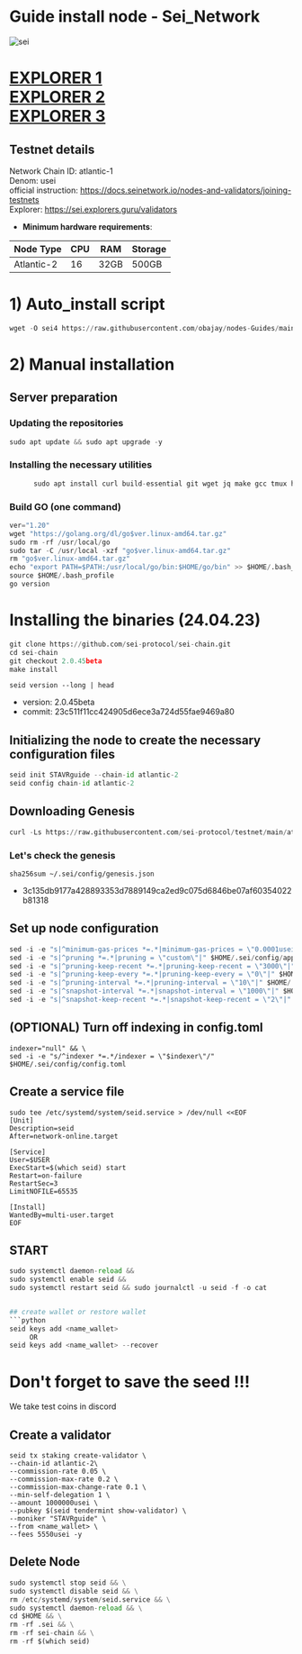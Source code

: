 # Guide install node - Sei_Network

![sei](https://user-images.githubusercontent.com/44331529/180607309-cc8df238-af95-451b-b99d-d858361aac51.png)

[EXPLORER 1](https://explorer.stavr.tech/sei/staking) \
[EXPLORER 2](https://sei.explorers.guru/validators) \
[EXPLORER 3](https://explorer.ericet.xyz/sei/staking)
=
## Testnet details

Network Chain ID: atlantic-1 \
Denom: usei \
official instruction: https://docs.seinetwork.io/nodes-and-validators/joining-testnets \
Explorer: https://sei.explorers.guru/validators 

- **Minimum hardware requirements**:

| Node Type |CPU | RAM  | Storage  | 
|-----------|----|------|----------|
| Atlantic-2|  16| 32GB | 500GB    |

# 1) Auto_install script
```python
wget -O sei4 https://raw.githubusercontent.com/obajay/nodes-Guides/main/Sei_Network/sei4 && chmod +x sei4 && ./sei4
```
# 2) Manual installation

## Server preparation
### Updating the repositories
```python
sudo apt update && sudo apt upgrade -y
```
### Installing the necessary utilities 
```python
      sudo apt install curl build-essential git wget jq make gcc tmux htop nvme-cli pkg-config libssl-dev libleveldb-dev tar clang bsdmainutils ncdu unzip libleveldb-dev -y
```

### Build GO (one command)
```python
ver="1.20"
wget "https://golang.org/dl/go$ver.linux-amd64.tar.gz"
sudo rm -rf /usr/local/go
sudo tar -C /usr/local -xzf "go$ver.linux-amd64.tar.gz"
rm "go$ver.linux-amd64.tar.gz"
echo "export PATH=$PATH:/usr/local/go/bin:$HOME/go/bin" >> $HOME/.bash_profile
source $HOME/.bash_profile
go version
```

# Installing the binaries (24.04.23)
```python
git clone https://github.com/sei-protocol/sei-chain.git
cd sei-chain
git checkout 2.0.45beta
make install
```
`seid version --long | head`
+ version: 2.0.45beta
+ commit: 23c511f11cc424905d6ece3a724d55fae9469a80

    
## Initializing the node to create the necessary configuration files
```python
seid init STAVRguide --chain-id atlantic-2
seid config chain-id atlantic-2
```

## Downloading Genesis
```python
curl -Ls https://raw.githubusercontent.com/sei-protocol/testnet/main/atlantic-2/genesis.json > $HOME/.sei/config/genesis.json
```
### Let's check the genesis
`sha256sum ~/.sei/config/genesis.json`
+ 3c135db9177a428893353d7889149ca2ed9c075d6846be07af60354022b81318

## Set up node configuration
```python
sed -i -e "s|^minimum-gas-prices *=.*|minimum-gas-prices = \"0.0001usei\"|" $HOME/.sei/config/app.toml
sed -i -e "s|^pruning *=.*|pruning = \"custom\"|" $HOME/.sei/config/app.toml
sed -i -e "s|^pruning-keep-recent *=.*|pruning-keep-recent = \"3000\"|" $HOME/.sei/config/app.toml
sed -i -e "s|^pruning-keep-every *=.*|pruning-keep-every = \"0\"|" $HOME/.sei/config/app.toml
sed -i -e "s|^pruning-interval *=.*|pruning-interval = \"10\"|" $HOME/.sei/config/app.toml
sed -i -e "s|^snapshot-interval *=.*|snapshot-interval = \"1000\"|" $HOME/.sei/config/app.toml
sed -i -e "s|^snapshot-keep-recent *=.*|snapshot-keep-recent = \"2\"|" $HOME/.sei/config/app.toml
```

## (OPTIONAL) Turn off indexing in config.toml
```pyton
indexer="null" && \
sed -i -e "s/^indexer *=.*/indexer = \"$indexer\"/" $HOME/.sei/config/config.toml
```
## Create a service file
```pyton
sudo tee /etc/systemd/system/seid.service > /dev/null <<EOF
[Unit]
Description=seid
After=network-online.target
    
[Service]
User=$USER
ExecStart=$(which seid) start
Restart=on-failure
RestartSec=3
LimitNOFILE=65535

[Install]
WantedBy=multi-user.target
EOF
```

    
## START
```python
sudo systemctl daemon-reload &&
sudo systemctl enable seid &&
sudo systemctl restart seid && sudo journalctl -u seid -f -o cat


## create wallet or restore wallet
```python
seid keys add <name_wallet>
     OR
seid keys add <name_wallet> --recover
```
# Don't forget to save the seed !!!

We take test coins in discord

## Create a validator
    seid tx staking create-validator \
    --chain-id atlantic-2\
    --commission-rate 0.05 \
    --commission-max-rate 0.2 \
    --commission-max-change-rate 0.1 \
    --min-self-delegation 1 \
    --amount 1000000usei \
    --pubkey $(seid tendermint show-validator) \
    --moniker "STAVRguide" \
    --from <name_wallet> \
    --fees 5550usei -y
    
## Delete Node
```python
sudo systemctl stop seid && \
sudo systemctl disable seid && \
rm /etc/systemd/system/seid.service && \
sudo systemctl daemon-reload && \
cd $HOME && \
rm -rf .sei && \
rm -rf sei-chain && \
rm -rf $(which seid)
```
